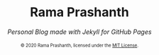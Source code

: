<div align="center">
    <h1>Rama Prashanth</h1>
    <i>Personal Blog made with Jekyll for GitHub Pages</i>
    <br><br>
    <sub><sup>© 2020 Rama Prashanth, licensed under the <a href="./LICENSE">MIT License</a>.</sup></sub>
</div>
